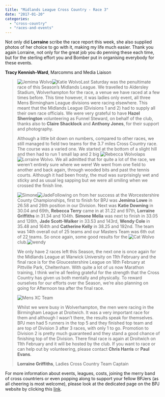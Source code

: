 ```yaml
---
title: "Midlands League Cross Country - Race 3"
date: "2017-01-20"
categories: 
  - "cross-country"
  - "races-and-events"
---
```


Not only did **Lorraine** scribe the race report this week, she also supplied photos of her choice to go with it, making my life much easier. Thank you again Lorraine, not only for the great job you do penning these each time, but for the sterling effort you and Bomber put in organising everybody for these events.

**Tracy Kennish-Ward**, Marcomms and Media Liaison

> ![Jemima Wolvo](https://bpj.org.uk/wp-content/uploads/2017/01/Jemima-Wolvo-533x800.jpg)![Katie Wolvo](https://bpj.org.uk/wp-content/uploads/2017/01/Katie-Wolvo-533x800.jpg)Last Saturday was the penultimate race of this Season’s Midlands League. We travelled to Aldersley Stadium, Wolverhampton for the race, a venue we have raced at a few times before. This time however, it was ladies only event, all three Mens Birmingham League divisions were racing elsewhere. This meant that the Midlands League (Divisions 1 and 2) had to supply all their own race officials. We were very grateful to have **Hazel Sherrington** volunteering as Funnel Steward, on behalf of the club, thanks also to **Claire Shacklock** and **Anthony Jones**, for their support and photography.
> 
> Although a little bit down on numbers, compared to other races, we still managed to field two teams for the 3.7 miles Cross Country race. The course was a varied one. We started at the bottom of a slight hill and then had to run 1 small lap and 2 big ![Rebecca Wolvo](https://bpj.org.uk/wp-content/uploads/2017/01/Rebecca-Wolvo-533x800.jpg)laps![Lorraine Wolvo](https://bpj.org.uk/wp-content/uploads/2017/01/Lorraine-Wolvo-533x800.jpg). We all admitted that for quite a lot of the race, we weren’t entirely sure where we were! We went from one field to another and back again, through wooded bits and past the tennis courts. Although it had been frosty, the mud was surprisingly wet and sticky and as usual leg sapping but we were all smiling when we crossed the finish line.
> 
> ![Simone](https://bpj.org.uk/wp-content/uploads/2017/01/Simone-533x800.jpg)![Jade](https://bpj.org.uk/wp-content/uploads/2017/01/Jade-533x800.jpg)Following on from her success at the Worcestershire County Championships, first to finish for BPJ was **Jemima Lowe** in 26.58 and 26th position in our Division. Next was **Katie Downing** in 30.04 and 69th, **Rebecca Terry** came in at 31.22 and 97th, **Lorraine Griffiths** in 31.34 and 104th. **Simone Melia** was next to finish in 33.05 and 126th, **Jade Scott-Walker** in 33.53 and 143rd, **Wendy Cole** in 35.48 and 164th and **Catherine Kelly** in 38.25 and 192nd. The team was 14th overall out of 25 teams and our Masters Team was 6th out of 22 teams. So once again, some good results for the ![Cat Wolvo](https://bpj.org.uk/wp-content/uploads/2017/01/Cat-Wolvo-533x800.jpg)club.![wendy](https://bpj.org.uk/wp-content/uploads/2017/01/wendy-533x800.jpg)
> 
> We only have 2 races left this Season, the next one is once again for the Midlands League at Warwick University on 11th February and the final race is for the Gloucestershire League on 18th February at Pittville Park, Cheltenham. With quite a lot of us now Marathon training, I think we’re all feeling grateful for the strength that the Cross Country has given us both mentally and physically. To reward ourselves for our efforts over the Season, we’re also planning on going for Afternoon tea after the final race.
> 
> ![Mens XC Team](https://bpj.org.uk/wp-content/uploads/2017/01/Mens-XC-Team-795x530.jpg)
> 
> Whilst we were busy in Wolverhampton, the men were racing in the Birmingham League at Droitwich. It was a very important race for them and although I wasn’t there, the results speak for themselves. BPJ men had 5 runners in the top 5 and they finished top team and are top of Division 3 after 3 races, with only 1 to go. Promotion to Division 2 is pretty much guaranteed and they stand a good chance of finishing top of the Division. There final race is again at Droitwich on 11th February and it will be hosted by the club. If you want to race or can help out by volunteering, please contact **Chris Harris** or **Paul Evans**.
> 
> **Lorraine Griffiths**, Ladies Cross Country Team Captain

For more information about events, leagues, costs, joining the merry band of cross countriers or even popping along to support your fellow BPJers (as all cheering is most welcome), please look at the dedicated page on the BPJ website by clicking this [link](https://bpj.org.uk/leagues/cross-country/).
